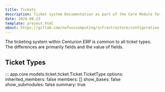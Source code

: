 ```yaml
---
title: Tickets
description: Ticket system Documentation as part of the Core Module for Centurion ERP by No Fuss Computing
date: 2024-08-23
template: project.html
about: https://gitlab.com/nofusscomputing/infrastructure/configuration-management/centurion_erp
---
```


The ticketing system within Centurion ERP is common to all ticket types. The differences are primarily fields and the value of fields.


## Ticket Types

::: app.core.models.ticket.ticket.Ticket.TicketType
    options:
        inherited_members: false
        members: []
        show_bases: false
        show_submodules: false
        summary: true

